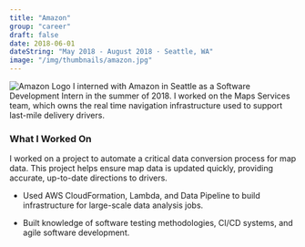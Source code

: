 ```yaml
---
title: "Amazon"
group: "career"
draft: false
date: 2018-06-01
dateString: "May 2018 - August 2018 · Seattle, WA"
image: "/img/thumbnails/amazon.jpg"
---
```


![Amazon Logo](/img/logo-headers/amazon-logo.jpg)
I interned with Amazon in Seattle as a Software Development Intern in the summer of 2018. I worked on the Maps Services team, which owns the real time navigation infrastructure used to support last-mile delivery drivers.

### What I Worked On

I worked on a project to automate a critical data conversion process for map data. This project helps ensure map data is updated quickly,
providing accurate, up-to-date directions to drivers. 

- Used AWS CloudFormation, Lambda, and Data Pipeline to build infrastructure for large-scale data analysis jobs. 

- Built knowledge of software testing methodologies, CI/CD systems, and agile software development.
